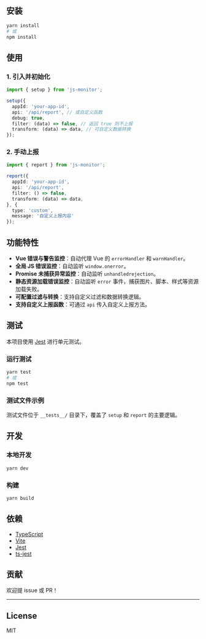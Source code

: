 ## 安装

```bash
yarn install
# 或
npm install
```

## 使用

### 1. 引入并初始化

```ts
import { setup } from 'js-monitor';

setup({
  appId: 'your-app-id',
  api: '/api/report', // 或自定义函数
  debug: true,
  filter: (data) => false, // 返回 true 则不上报
  transform: (data) => data, // 可自定义数据转换
});
```

### 2. 手动上报

```ts
import { report } from 'js-monitor';

report({
  appId: 'your-app-id',
  api: '/api/report',
  filter: () => false,
  transform: (data) => data,
}, {
  type: 'custom',
  message: '自定义上报内容'
});
```

## 功能特性

- **Vue 错误与警告监控**：自动代理 Vue 的 `errorHandler` 和 `warnHandler`。
- **全局 JS 错误监控**：自动监听 `window.onerror`。
- **Promise 未捕获异常监控**：自动监听 `unhandledrejection`。
- **静态资源加载错误监控**：自动监听 `error` 事件，捕获图片、脚本、样式等资源加载失败。
- **可配置过滤与转换**：支持自定义过滤和数据转换逻辑。
- **支持自定义上报函数**：可通过 `api` 传入自定义上报方法。

## 测试

本项目使用 [Jest](https://jestjs.io/) 进行单元测试。

### 运行测试

```bash
yarn test
# 或
npm test
```

### 测试文件示例

测试文件位于 `__tests__/` 目录下，覆盖了 `setup` 和 `report` 的主要逻辑。

## 开发

### 本地开发

```bash
yarn dev
```

### 构建

```bash
yarn build
```

## 依赖

- [TypeScript](https://www.typescriptlang.org/)
- [Vite](https://vitejs.dev/)
- [Jest](https://jestjs.io/)
- [ts-jest](https://kulshekhar.github.io/ts-jest/)

## 贡献

欢迎提 issue 或 PR！

---

## License

MIT

